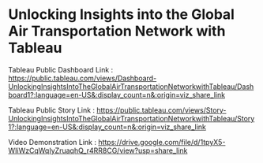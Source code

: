 # Unlocking Insights into the Global Air Transportation Network with Tableau

Tableau Public Dashboard Link : https://public.tableau.com/views/Dashboard-UnlockingInsightsIntoTheGlobalAirTransportationNetworkwithTableau/Dashboard1?:language=en-US&:display_count=n&:origin=viz_share_link

Tableau Public Story Link : https://public.tableau.com/views/Story-UnlockingInsightsIntoTheGlobalAirTransportationNetworkwithTableau/Story1?:language=en-US&:display_count=n&:origin=viz_share_link

Video Demonstration Link : https://drive.google.com/file/d/1tpyX5-WIiWzCqWqIyZruaqhQ_r4RR8CG/view?usp=share_link

